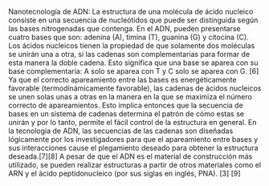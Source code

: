 Nanotecnología de ADN: La estructura de una molécula de ácido nucleico consiste en una secuencia de nucleótidos que puede ser distinguida según las bases nitrogenadas que contenga. En el ADN, pueden presentarse cuatro bases que son: adenina (A), timina (T), guanina (G) y citocina (C). Los ácidos nucleicos tienen la propiedad de que solamente dos moléculas se unirán una a otra, si las cadenas son complementarias para formar de esta manera la doble cadena. Esto significa que una base se aparea con su base complementaria: A solo se aparea con T y C solo se aparea con G. [6]​ Ya que el correcto apareamiento entre las bases es energéticamente favorable (termodinámicamente favorable), las cadenas de ácidos nucleicos se unen solas unas a otras en la manera en la que se maximiza el número correcto de apareamientos. Esto implica entonces que la secuencia de bases en un sistema de cadenas determina el patrón de cómo estas se unirán y por lo tanto, permite el fácil control de la estructura en general. En la tecnología de ADN, las secuencias de las cadenas son diseñadas lógicamente por los investigadores para que el apareamiento entre bases y sus interacciones cause el plegamiento deseado para obtener la estructura deseada.[7]​[8]​ A pesar de que el ADN es el material de construcción más utilizado, se pueden realizar estructuras a partir de otros materiales como el ARN y el ácido peptidonucleico (por sus siglas en inglés, PNA). [3]​ [9]​
